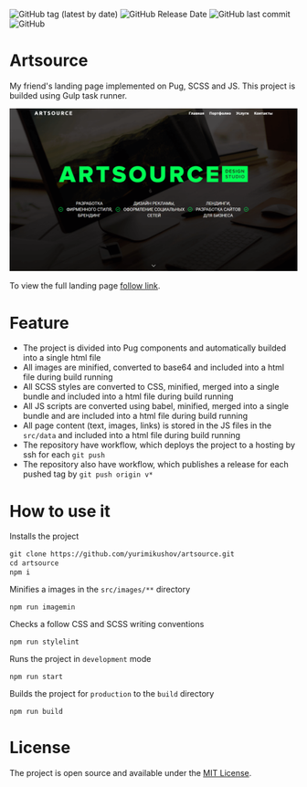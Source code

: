 ![GitHub tag (latest by date)](https://img.shields.io/github/v/release/yurimikushov/artsource) ![GitHub Release Date](https://img.shields.io/github/release-date/yurimikushov/artsource) ![GitHub last commit](https://img.shields.io/github/last-commit/yurimikushov/artsource) ![GitHub](https://img.shields.io/github/license/yurimikushov/artsource)

# Artsource

My friend's landing page implemented on Pug, SCSS and JS. This project is builded using Gulp task runner.

![Preview](docs/img/preview.png)

To view the full landing page [follow link](docs/landing-page-view.md).

# Feature

* The project is divided into Pug components and automatically builded into a single html file
* All images are minified, converted to base64 and included into a html file during build running
* All SCSS styles are converted to CSS, minified, merged into a single bundle and included into a html file during build running
* All JS scripts are converted using babel, minified, merged into a single bundle and are included into a html file during build running
* All page content (text, images, links) is stored in the JS files in the `src/data` and included into a html file during build running
* The repository have workflow, which deploys the project to a hosting by ssh for each `git push`
* The repository also have workflow, which publishes a release for each pushed tag by `git push origin v*`

# How to use it

Installs the project

```
git clone https://github.com/yurimikushov/artsource.git
cd artsource
npm i
```

Minifies a images in the `src/images/**` directory

```
npm run imagemin
```

Checks a follow CSS and SCSS writing conventions

```
npm run stylelint
```

Runs the project in `development` mode

```
npm run start
```

Builds the project for `production` to the `build` directory

```
npm run build
```

# License

The project is open source and available under the [MIT License](LICENSE).
